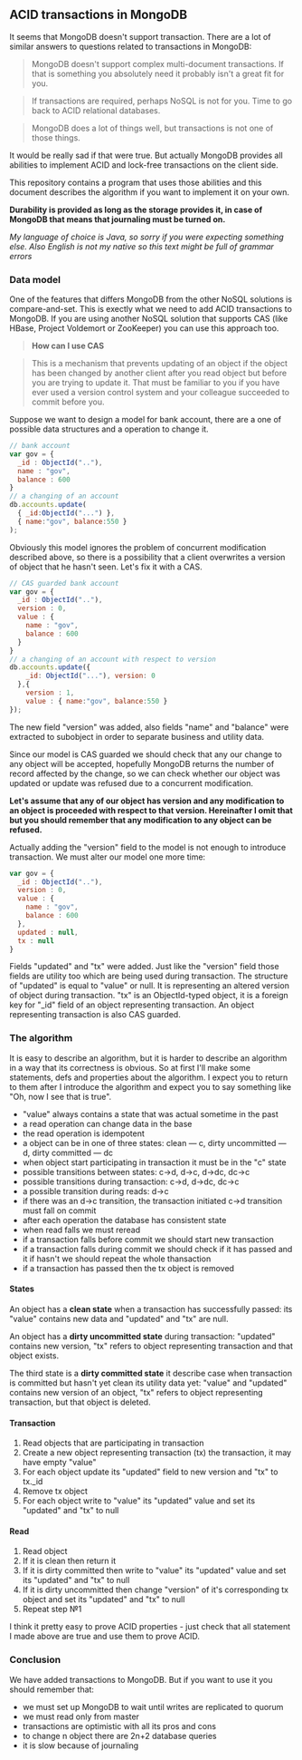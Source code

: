 ## ACID transactions in MongoDB

It seems that MongoDB doesn't support transaction. There are a lot of similar answers to questions
related to transactions in MongoDB:

> MongoDB doesn't support complex multi-document transactions. If that is something you absolutely 
need it probably isn't a great fit for you.

> If transactions are required, perhaps NoSQL is not for you. Time to go back to ACID relational databases.

> MongoDB does a lot of things well, but transactions is not one of those things.

It would be really sad if that were true. But actually MongoDB provides all abilities to implement ACID and 
lock-free transactions on the client side. 

This repository contains a program that uses those abilities and this document describes the algorithm if you
want to implement it on your own. 

<b>Durability is provided as long as the storage provides it, in case of MongoDB that means that journaling must 
be turned on.</b>

*My language of choice is Java, so sorry if you were expecting something else. Also English is not my native so
this text might be full of grammar errors*

### Data model

One of the features that differs MongoDB from the other NoSQL solutions is compare-and-set.
This is exectly what we need to add ACID transactions to MongoDB. If you are using another NoSQL solution
that supports CAS (like HBase, Project Voldemort or ZooKeeper) you can use this approach too.

> **How can I use CAS**

> This is a mechanism that prevents updating of an object if the object has been changed by another client after
you read object but before you are trying to update it. That must be familiar to you if you have ever used a 
version control system and your colleague succeeded to commit before you.

Suppose we want to design a model for bank account, there are a one of possible data structures and a operation to 
change it.

```javascript
// bank account
var gov = {
  _id : ObjectId(".."),
  name : "gov",
  balance : 600
}
// a changing of an account
db.accounts.update( 
  { _id:ObjectId("...") }, 
  { name:"gov", balance:550 }
);
```

Obviously this model ignores the problem of concurrent modification described above, so there is a possibility that
a client overwrites a version of object that he hasn't seen. Let's fix it with a CAS.

```javascript
// CAS guarded bank account
var gov = {
  _id : ObjectId(".."),
  version : 0,
  value : {
    name : "gov",
    balance : 600
  }
}
// a changing of an account with respect to version
db.accounts.update({ 
    _id: ObjectId("..."), version: 0
  },{ 
    version : 1, 
    value : { name:"gov", balance:550 } 
});
```

The new field "version" was added, also fields "name" and "balance" were extracted to subobject in order to separate
business and utility data.

Since our model is CAS guarded we should check that any our change to any object will be accepted, hopefully
MongoDB returns the number of record affected by the change, so we can check whether our object was updated or 
update was refused due to a concurrent modification.

**Let's assume that any of our object has version and any modification to an object is proceeded 
with respect to that version. Hereinafter I omit that but you should remember that any modification
to any object can be refused.**

Actually adding the "version" field to the model is not enough to introduce transaction. We must alter our model
one more time:

```javascript
var gov = {
  _id : ObjectId(".."),
  version : 0,
  value : {
    name : "gov",
    balance : 600
  },
  updated : null,
  tx : null
}
```

Fields "updated" and "tx" were added. Just like the "version" field those fields are utility too which are 
being used during transaction. The structure of "updated" is equal to "value" or null. It is representing an 
altered version of object during transaction. "tx" is an ObjectId-typed object, it is a foreign key for "_id" 
field of an object representing transaction. An object representing transaction is also CAS guarded.

### The algorithm

It is easy to describe an algorithm, but it is harder to describe an algorithm in a way that its correctness 
is obvious. So at first I'll make some statements, defs and properties about the algorithm. I expect you to
return to them after I introduce the algorithm and expect you to say something like "Oh, now I see that is true".

- "value" always contains a state that was actual sometime in the past
- a read operation can change data in the base
- the read operation is idempotent
- a object can be in one of three states: clean — c, dirty uncommitted — d, dirty committed — dc
- when object start participating in transaction it must be in the "c" state
- possible transitions between states: c→d, d→c, d→dc, dc→c
- possible transitions during transaction: c→d, d→dc, dc→c
- a possible transition during reads: d→c
- if there was an d→c transition, the transaction initiated c→d transition must fall on commit
- after each operation the database has consistent state
- when read falls we must reread
- if a transaction falls before commit we should start new transaction
- if a transaction falls during commit we should check if it has passed 
  and it if hasn't we should repeat the whole thansaction
- if a transaction has passed then the tx object is removed

#### States

An object has a **clean state** when a transaction has successfully passed: its "value" contains new data 
and "updated" and "tx" are null.

An object has a **dirty uncommitted state** during transaction: "updated" contains new version, "tx" refers to
object representing transaction and that object exists.

The third state is a **dirty committed state** it describe case when transaction is committed but hasn't yet clean
its utility data yet: "value" and "updated" contains new version of an object, "tx" refers to
object representing transaction, but that object is deleted.

#### Transaction

1. Read objects that are participating in transaction
2. Create a new object representing transaction (tx) the transaction, it may have empty "value"
3. For each object update its "updated" field to new version and "tx" to tx._id
4. Remove tx object
5. For each object write to "value" its "updated" value and set its "updated" and "tx" to null

#### Read

1. Read object
2. If it is clean then return it
3. If it is dirty committed then write to "value" its "updated" value and set its "updated" and "tx" to null
4. If it is dirty uncommitted then change "version" of it's corresponding tx object and set its "updated" 
   and "tx" to null
5. Repeat step №1

I think it pretty easy to prove ACID properties - just check that all statement I made above are true and 
use them to prove ACID.

### Conclusion

We have added transactions to MongoDB. But if you want to use it you should remember that:
- we must set up MongoDB to wait until writes are replicated to quorum
- we must read only from master
- transactions are optimistic with all its pros and cons
- to change n object there are 2n+2 database queries
- it is slow because of journaling
